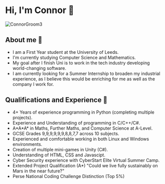 # Hi, I'm Connor 🎸
![ConnorGroom3](https://user-images.githubusercontent.com/56166849/203406038-caa22c4a-c743-4aeb-ac1d-f7e1b1c0a060.png)

## About me 👀
- I am a First Year student at the University of Leeds.
- I'm currently studying Computer Science and Mathematics.
- My goal after I finish Uni is to work in the tech industry developing world-changing software.
- I am currently looking for a Summer Internship to broaden my industrial experience, as I believe this would be enriching for me as well as the company I work for.

## Qualifications and Experience 🧠
- 4+ Years of experience programming in Python (completing multiple projects).
- Experience and Understanding of programming in C/C++/C#.
- A\*A\*A\* in Maths, Further Maths, and Computer Science at A-Level.
- GCSE Grades 9,9,9,9,9,9,8,8,7,7 across 10 subjects.
- Experienced and comfortable working in both Linux and Windows environments.
- Creation of multiple mini-games in Unity (C#).
- Understanding of HTML, CSS and Javascipt.
- Cyber Security experience with CyberStart Elite Virtual Summer Camp.
- Extended Project Qualification (A*) "Could we live fully sustainably on Mars in the near future?"
- Perse National Coding Challenge Distinction (Top 5%)
